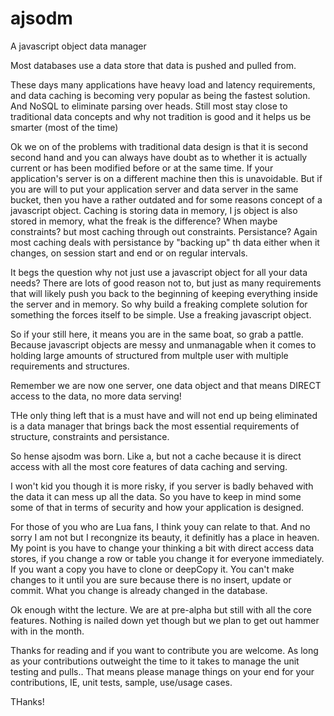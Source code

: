 # ajsodm
A javascript object data manager

Most databases use a data store that data is pushed and pulled from.

These days many applications have heavy load and latency requirements, and data caching is becoming very popular as being the fastest solution.  And NoSQL to eliminate parsing over heads.  Still most stay close to traditional data concepts and why not tradition is good and it helps us be smarter (most of the time)

Ok we on of the problems with traditional data design is that it is second second hand and you can always have doubt as to whether it is actually current or has been modified before or at the same time.  If your application's server is on a different machine then this is unavoidable.  But if you are will to put your application server and data server in the same bucket, then you have a rather outdated and for some reasons concept of a javascript object.  Caching is storing data in memory, I js object is also stored in memory, what the freak is the difference?  When maybe constraints?  but most caching through out constraints.  Persistance?  Again most caching deals with persistance by "backing up" th data either when it changes, on session start and end or on regular intervals.

It begs the question why not just use a javascript object for all your data needs?  There are lots of good reason not to, but just as many requirements that will likely push you back to the beginning of keeping everything inside the server and in memory.  So why build a freaking complete solution for something the forces itself to be simple.  Use a freaking javascript object.

So if your still here, it means you are in the same boat, so grab a pattle.  Because javascript objects are messy and unmanagable when it comes to holding large amounts of structured from multple user with multiple requirements and structures.

Remember we are now one server, one data object and that means DIRECT access to the data, no more data serving!

THe only thing left that is a must have and will not end up being eliminated is a data manager that brings back the most essential requirements of structure, constraints and persistance.  

So hense ajsodm was born.  Like a, but not a cache because it is direct access with all the most core features of data caching and serving.  

I won't kid you though it is more risky, if you server is badly behaved with the data it can mess up all the data.  So you have to keep in mind some some of that in terms of security and how your application is designed.

For those of you who are Lua fans, I think youy can relate to that.  And no sorry I am not but I recongnize its beauty, it definitly has a place in heaven.  My point is you have to change your thinking a bit with direct access data stores, if you change a row or table you change it for everyone immediately.  If you want a copy you have to clone or deepCopy it.  You can't make changes to it until you are sure because there is no insert, update or commit.  What you change is already changed in the database.

Ok enough witht the lecture.  We are at pre-alpha but still with all the core features.  Nothing is nailed down yet though but we plan to get out hammer with in the month.

Thanks for reading and if you want to contribute you are welcome.  As long as your contributions outweight the time to it takes to manage the unit testing and pulls.. That means please manage things on your end for your contributions, IE, unit tests, sample, use/usage cases.

THanks!
